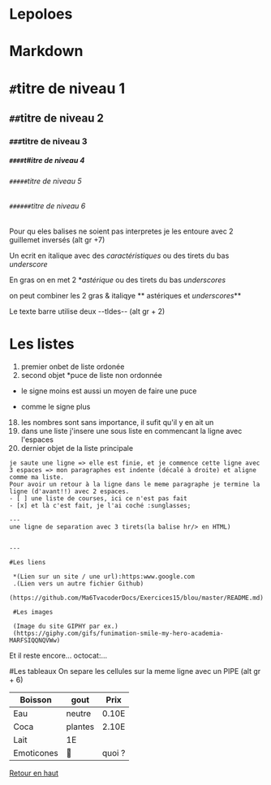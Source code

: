 # Lepoloes
# Markdown

<a name="haut">

# `#`titre de niveau 1
## `##`titre de niveau 2
### `###`titre de niveau 3
##### `####`t#itre de niveau 4
###### `#####`titre de niveau 5
###### `######`titre de niveau 6



Pour qu eles balises ne soient pas interpretes je les entoure avec 2 guillemet inversés (alt gr +7)

Un ecrit en italique avec des *caractéristiques* ou des tirets du bas _underscore_

En gras on en met 2 **astérique* ou des tirets du bas _underscores_

on peut combiner les 2 gras & italiqye ** astériques et _underscores_**

Le texte barre utilise deux --tldes-- (alt gr + 2)

# Les listes

1. premier onbet de liste ordonée
2. second objet
 *puce de liste non ordonnée
  - le signe moins est aussi un moyen de faire une puce
 + comme le signe plus
 18. les nombres sont sans importance, il sufit qu'il y en ait un
  18. dans une liste j'insere une sous liste en commencant la ligne avec l'espaces
  4. dernier objet de la liste principale

    je saute une ligne => elle est finie, et je commence cette ligne avec 3 espaces => mon paragraphes est indente (décalé à droite) et aligne comme ma liste.
    Pour avoir un retour à la ligne dans le meme paragraphe je termine la ligne (d'avant!!) avec 2 espaces.
    - [ ] une liste de courses, ici ce n'est pas fait
    - [x] et là c'est fait, je l'ai coché :sunglasses;

    ---
    une ligne de separation avec 3 tirets(la balise hr/> en HTML)

    
    ---

    #Les liens

     *(Lien sur un site / une url):https:www.google.com
     .(Lien vers un autre fichier Github)
     (https://github.com/Ma6TvacoderDocs/Exercices15/blou/master/README.md)

     #Les images

     (Image du site GIPHY par ex.)
     (https://giphy.com/gifs/funimation-smile-my-hero-academia-MARFSIQQNQVWw)
Et il reste encore... octocat:...

#Les tableaux
On separe les cellules sur la meme ligne avec un PIPE (alt gr + 6)

Boisson | gout | Prix
--- | -- | ---
Eau | neutre | 0.10E
Coca | plantes |2.10E
Lait | 1E | |
Emoticones | :imp: | quoi ?



 [Retour en haut](#haut)
